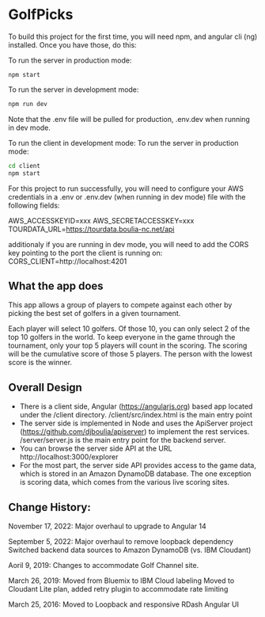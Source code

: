 # GolfPicks

To build this project for the first time, you will need npm, and angular cli (ng) installed. Once you have those, do this:

To run the server in production mode:
```
npm start
```

To run the server in development mode:

``` bash
npm run dev
```

Note that the .env file will be pulled for production, .env.dev when running in dev mode.

To run the client in development mode:
To run the server in production mode:

``` bash
cd client
npm start
```

For this project to run successfully, you will need to configure your AWS credentials in a .env or .env.dev (when running in dev mode) file with the following fields:

AWS_ACCESSKEYID=xxx
AWS_SECRETACCESSKEY=xxx
TOURDATA_URL=https://tourdata.boulia-nc.net/api

additionaly if you are running in dev mode, you will need to add the CORS key pointing to the port the client is running on:
CORS_CLIENT=http://localhost:4201


## What the app does

This app allows a group of players to compete against each other by picking the best set of golfers in a given tournament.  

Each player will select 10 golfers.  Of those 10, you can only select 2 of the top 10 golfers in the world. To keep everyone in the game through the tournament, only your top 5 players will count in the scoring. The scoring will be the cumulative score of those 5 players.  The person with the lowest score is the winner.  

## Overall Design

- There is a client side, Angular (https://angularjs.org) based app located under the /client directory.  /client/src/index.html is the main entry point
- The server side is implemented in Node and uses the ApiServer project (https://github.com/djboulia/apiserver) to implement the rest services.  /server/server.js is the main entry point for the backend server.
- You can browse the server side API at the URL http://localhost:3000/explorer
- For the most part, the server side API provides access to the game data, which is stored in an Amazon DynamoDB database.  The one exception is scoring data, which comes from the various live scoring sites.


## Change History:
November 17, 2022:
Major overhaul to upgrade to Angular 14

September 5, 2022:
Major overhaul to remove loopback dependency 
Switched backend data sources to Amazon DynamoDB (vs. IBM Cloudant)

Aoril 9, 2019:
Changes to accommodate Golf Channel site.

March 26, 2019:
Moved from Bluemix to IBM Cloud labeling
Moved to Cloudant Lite plan, added retry plugin to accommodate rate limiting

March 25, 2016: 
Moved to Loopback and responsive RDash Angular UI

